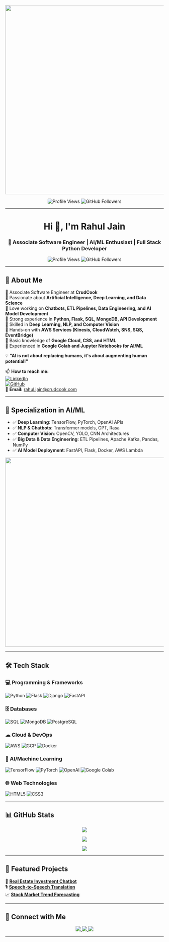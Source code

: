 <p align="center">
  <img src="https://media.giphy.com/media/qgQUggAC3Pfv687qPC/giphy.gif" width="600">
</p>
<p align="center">
  <img src="https://komarev.com/ghpvc/?username=rahul-crudcook&label=Profile%20Views&color=0e75b6&style=flat" alt="Profile Views" />
  <img src="https://img.shields.io/github/followers/rahul-crudcook?label=Followers&style=social" alt="GitHub Followers" />
</p>

---


<h1 align="center">Hi 👋, I'm Rahul Jain</h1>
<h3 align="center">🚀 Associate Software Engineer | AI/ML Enthusiast | Full Stack Python Developer</h3>

<p align="center">
  <img src="https://komarev.com/ghpvc/?username=rahul-crudcook&label=Profile%20Views&color=0e75b6&style=flat" alt="Profile Views" />
  <img src="https://img.shields.io/github/followers/rahul-crudcook?label=Followers&style=social" alt="GitHub Followers" />
</p>

---

## 📌 About Me
🔹 Associate Software Engineer at **CrudCook**  
🔹 Passionate about **Artificial Intelligence, Deep Learning, and Data Science**  
🔹 Love working on **Chatbots, ETL Pipelines, Data Engineering, and AI Model Development**  
🔹 Strong experience in **Python, Flask, SQL, MongoDB, API Development**  
🔹 Skilled in **Deep Learning, NLP, and Computer Vision**  
🔹 Hands-on with **AWS Services (Kinesis, CloudWatch, SNS, SQS, EventBridge)**  
🔹 Basic knowledge of **Google Cloud, CSS, and HTML**  
🔹 Experienced in **Google Colab and Jupyter Notebooks for AI/ML**  

💡 **"AI is not about replacing humans, it's about augmenting human potential!"**

📫 **How to reach me:**  
[![LinkedIn](https://img.shields.io/badge/LinkedIn-0077B5?style=for-the-badge&logo=linkedin&logoColor=white)](https://www.linkedin.com/in/rahul-j-crudcook/)  
[![GitHub](https://img.shields.io/badge/GitHub-181717?style=for-the-badge&logo=github&logoColor=white)](https://github.com/rahul-crudcook)  
📧 **Email:** [rahul.jain@crudcook.com](mailto:rahul.jain@crudcook.com)

---

## 🧠 Specialization in AI/ML
- ✅ **Deep Learning**: TensorFlow, PyTorch, OpenAI APIs  
- ✅ **NLP & Chatbots**: Transformer models, GPT, Rasa  
- ✅ **Computer Vision**: OpenCV, YOLO, CNN Architectures  
- ✅ **Big Data & Data Engineering**: ETL Pipelines, Apache Kafka, Pandas, NumPy  
- ✅ **AI Model Deployment**: FastAPI, Flask, Docker, AWS Lambda  

<p align="center">
  <img src="https://media.giphy.com/media/WFZvB7VIXBgiz3oDXE/giphy.gif" width="600">
</p>

---

## 🛠 Tech Stack

### **💻 Programming & Frameworks**
![Python](https://img.shields.io/badge/Python-3776AB?style=for-the-badge&logo=python&logoColor=white)
![Flask](https://img.shields.io/badge/Flask-000000?style=for-the-badge&logo=flask&logoColor=white)
![Django](https://img.shields.io/badge/Django-092E20?style=for-the-badge&logo=django&logoColor=white)
![FastAPI](https://img.shields.io/badge/FastAPI-009688?style=for-the-badge&logo=fastapi&logoColor=white)

### **🗄️ Databases**
![SQL](https://img.shields.io/badge/SQL-4479A1?style=for-the-badge&logo=sqlite&logoColor=white)
![MongoDB](https://img.shields.io/badge/MongoDB-47A248?style=for-the-badge&logo=mongodb&logoColor=white)
![PostgreSQL](https://img.shields.io/badge/PostgreSQL-316192?style=for-the-badge&logo=postgresql&logoColor=white)

### **☁ Cloud & DevOps**
![AWS](https://img.shields.io/badge/AWS-FF9900?style=for-the-badge&logo=amazonaws&logoColor=white)
![GCP](https://img.shields.io/badge/GCP-4285F4?style=for-the-badge&logo=google-cloud&logoColor=white)
![Docker](https://img.shields.io/badge/Docker-2496ED?style=for-the-badge&logo=docker&logoColor=white)

### **🤖 AI/Machine Learning**
![TensorFlow](https://img.shields.io/badge/TensorFlow-FF6F00?style=for-the-badge&logo=tensorflow&logoColor=white)
![PyTorch](https://img.shields.io/badge/PyTorch-EE4C2C?style=for-the-badge&logo=pytorch&logoColor=white)
![OpenAI](https://img.shields.io/badge/OpenAI-412991?style=for-the-badge&logo=openai&logoColor=white)
![Google Colab](https://img.shields.io/badge/Google%20Colab-F9AB00?style=for-the-badge&logo=googlecolab&logoColor=white)

### **🌐 Web Technologies**
![HTML5](https://img.shields.io/badge/HTML5-E34F26?style=for-the-badge&logo=html5&logoColor=white)
![CSS3](https://img.shields.io/badge/CSS3-1572B6?style=for-the-badge&logo=css3&logoColor=white)

---

## 📊 GitHub Stats

<p align="center">
  <img src="https://github-readme-streak-stats.herokuapp.com/?user=rahul-crudcook&theme=dark&hide_border=true" />
</p>

<p align="center">
  <img src="https://github-readme-stats.vercel.app/api?username=rahul-crudcook&show_icons=true&theme=dark" />
</p>

<p align="center">
  <img src="https://github-readme-stats.vercel.app/api/top-langs/?username=rahul-crudcook&layout=compact&theme=dark&langs_count=6&hide=javascript,css,html" />
</p>

---

## 📂 Featured Projects

🚀 [**Real Estate Investment Chatbot**](https://github.com/rahul-crudcook/Real-Estate-Investment-Chatbot)  
🎙️ [**Speech-to-Speech Translation**](https://github.com/rahul-crudcook/Speech-to-Speech-Trasnlation)  
📈 [**Stock Market Trend Forecasting**](https://github.com/rahul-crudcook/Stock-Market-Trend-Forecasting)  

---

## 🤝 Connect with Me

<p align="center">
  <a href="https://www.linkedin.com/in/rahul-j-crudcook/">
    <img src="https://img.shields.io/badge/LinkedIn-0077B5?style=for-the-badge&logo=linkedin&logoColor=white">
  </a>
  <a href="https://github.com/rahul-crudcook">
    <img src="https://img.shields.io/badge/GitHub-181717?style=for-the-badge&logo=github&logoColor=white">
  </a>
  <a href="mailto:rahul.jain@crudcook.com">
    <img src="https://img.shields.io/badge/Email-D14836?style=for-the-badge&logo=gmail&logoColor=white">
  </a>
</p>

---
